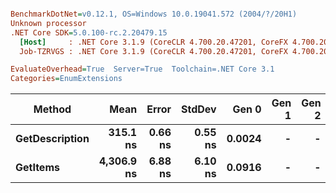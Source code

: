 ``` ini

BenchmarkDotNet=v0.12.1, OS=Windows 10.0.19041.572 (2004/?/20H1)
Unknown processor
.NET Core SDK=5.0.100-rc.2.20479.15
  [Host]     : .NET Core 3.1.9 (CoreCLR 4.700.20.47201, CoreFX 4.700.20.47203), X64 RyuJIT
  Job-TZRVGS : .NET Core 3.1.9 (CoreCLR 4.700.20.47201, CoreFX 4.700.20.47203), X64 RyuJIT

EvaluateOverhead=True  Server=True  Toolchain=.NET Core 3.1  
Categories=EnumExtensions  

```
|         Method |       Mean |   Error |  StdDev |  Gen 0 | Gen 1 | Gen 2 | Allocated |
|--------------- |-----------:|--------:|--------:|-------:|------:|------:|----------:|
| **GetDescription** |   **315.1 ns** | **0.66 ns** | **0.55 ns** | **0.0024** |     **-** |     **-** |      **24 B** |
|       **GetItems** | **4,306.9 ns** | **6.88 ns** | **6.10 ns** | **0.0916** |     **-** |     **-** |     **872 B** |
